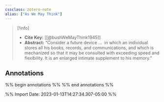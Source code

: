 ```yaml
---
cssclass: zotero-note
alias: ["As We May Think"]
---
```


> [!info]
> - **Cite Key:** [[@bushWeMayThink1945]]
> - **Abstract:** “Consider a future device …&nbsp;&nbsp;in which an individual stores all his books, records, and communications, and which is mechanized so that it may be consulted with exceeding speed and flexibility. It is an enlarged intimate supplement to his memory.”

## Annotations
%% begin annotations %%
%% end annotations %%

%% Import Date: 2023-01-13T14:27:34.307-05:00 %%
